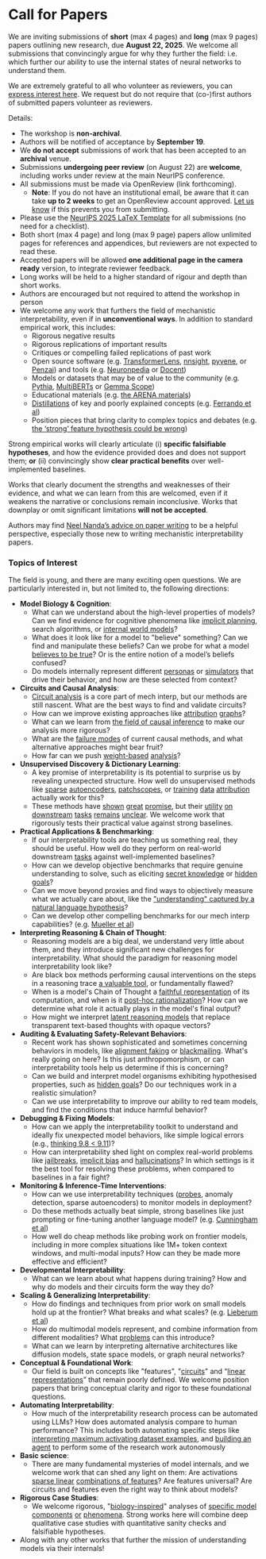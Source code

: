 # Call for Papers
We are inviting submissions of **short** (max 4 pages) and **long** (max 9 pages) papers outlining new research, due **August 22, 2025**. We welcome all submissions that convincingly argue for why they further the field: i.e. which further our ability to use the internal states of neural networks to understand them. 

We are extremely grateful to all who volunteer as reviewers, you can [express interest here](https://www.google.com/url?q=https://docs.google.com/forms/d/e/1FAIpQLSdiw1SJllzoTz_nqzDTzTOGb9DV3W_truQyh-WvYj_QGIi7Mg/viewform?usp%3Ddialog&sa=D&source=editors&ust=1753110501045769&usg=AOvVaw36zxU9YBy6DjbZuCPc9xJQ). We request but do not require that (co-)first authors of submitted papers volunteer as reviewers. 

Details: 
* The workshop is **non-archival**.
* Authors will be notified of acceptance by **September 19**.
* We **do not accept** submissions of work that has been accepted to an **archival** venue.
* Submissions **undergoing peer review** (on August 22) are **welcome**, including works under review at the main NeurIPS conference.
* All submissions must be made via OpenReview (link forthcoming).
  * **Note**: If you do not have an institutional email, be aware that it can take **up to 2 weeks** to get an OpenReview account approved. [Let us know](mailto:neurips2025@mechinterpworkshop.com) if this prevents you from submitting.
* Please use the [NeurIPS 2025 LaTeX Template](https://www.google.com/url?q=https://media.neurips.cc/Conferences/NeurIPS2025/Styles.zip&sa=D&source=editors&ust=1753110501048264&usg=AOvVaw1mfybJv_ZOfSK6KMVA6HI5) for all submissions (no need for a checklist).
* Both short (max 4 page) and long (max 9 page) papers allow unlimited pages for references and appendices, but reviewers are not expected to read these.
* Accepted papers will be allowed **one additional page in the camera ready** version, to integrate reviewer feedback.
* Long works will be held to a higher standard of rigour and depth than short works.
* Authors are encouraged but not required to attend the workshop in person
* We welcome any work that furthers the field of mechanistic interpretability, even if in **unconventional ways**. In addition to standard empirical work, this includes:
  * Rigorous negative results
  * Rigorous replications of important results
  * Critiques or compelling failed replications of past work
  * Open source software (e.g. [TransformerLens](https://www.google.com/url?q=https://github.com/neelnanda-io/TransformerLens&sa=D&source=editors&ust=1753110501050443&usg=AOvVaw2YPjX8Q9TUla5jS6BRi5kr), [nnsight](https://www.google.com/url?q=https://github.com/ndif-team/nnsight&sa=D&source=editors&ust=1753110501050649&usg=AOvVaw0lKpHnF0IpItQdGadxfA0z), [pyvene](https://www.google.com/url?q=https://github.com/stanfordnlp/pyvene/tree/main/pyvene/models/mlp&sa=D&source=editors&ust=1753110501050814&usg=AOvVaw2fsDGTBWA-zKH4l1_69r50), or [Penzai](https://www.google.com/url?q=https://github.com/google-deepmind/penzai&sa=D&source=editors&ust=1753110501050956&usg=AOvVaw28Gb4nIKtr8xKySWvrO6uI)) and tools (e.g. [Neuronpedia](https://www.google.com/url?q=http://neuronpedia.org&sa=D&source=editors&ust=1753110501051096&usg=AOvVaw3n2G9aY1We3vYNSOr3j_eY) or [Docent](https://www.google.com/url?q=https://transluce.org/introducing-docent&sa=D&source=editors&ust=1753110501051250&usg=AOvVaw3HRfl__AU4rkHisoZP0DGB))
  * Models or datasets that may be of value to the community (e.g. [Pythia](https://www.google.com/url?q=https://arxiv.org/abs/2304.01373&sa=D&source=editors&ust=1753110501051576&usg=AOvVaw1ldVK6tlmbMoNp0wqztVZe), [MultiBERTs](https://www.google.com/url?q=https://arxiv.org/abs/2106.16163&sa=D&source=editors&ust=1753110501051755&usg=AOvVaw1UrAaClEwoELvtAZO9r4TO) or [Gemma Scope](https://www.google.com/url?q=https://arxiv.org/abs/2408.05147&sa=D&source=editors&ust=1753110501051947&usg=AOvVaw2ObKpkiSEQY8T-qFv5gY-z))
  * Educational materials (e.g. [the ARENA materials](https://www.google.com/url?q=https://arena3-chapter1-transformer-interp.streamlit.app/&sa=D&source=editors&ust=1753110501052353&usg=AOvVaw3CyJQFbQ8fuqB-7q2lVMc1))
  * [Distillations](https://www.google.com/url?q=https://distill.pub/2017/research-debt/&sa=D&source=editors&ust=1753110501052589&usg=AOvVaw1mpPPbiar-h8E_mFMUSvCf) of key and poorly explained concepts (e.g. [Ferrando et al](https://www.google.com/url?q=https://arxiv.org/abs/2405.00208&sa=D&source=editors&ust=1753110501052902&usg=AOvVaw1nsCzZe5vQeB6cavu-2C-u))
  * Position pieces that bring clarity to complex topics and debates (e.g. [the ‘strong’ feature hypothesis could be wrong](https://www.google.com/url?q=https://www.alignmentforum.org/posts/tojtPCCRpKLSHBdpn/the-strong-feature-hypothesis-could-be-wrong&sa=D&source=editors&ust=1753110501053354&usg=AOvVaw1bamjTH--eTw7sv9Dloeav))

Strong empirical works will clearly articulate (i) **specific falsifiable hypotheses**, and how the evidence provided does and does not support them; **or** (ii) convincingly show **clear practical benefits** over well-implemented baselines. 

Works that clearly document the strengths and weaknesses of their evidence, and what we can learn from this are welcomed, even if it weakens the narrative or conclusions remain inconclusive. Works that downplay or omit significant limitations **will not be accepted**. 

Authors may find [Neel Nanda’s advice on paper writing](https://www.google.com/url?q=https://www.alignmentforum.org/posts/eJGptPbbFPZGLpjsp/highly-opinionated-advice-on-how-to-write-ml-papers&sa=D&source=editors&ust=1753110501054927&usg=AOvVaw2x-Qv3cC3X_FyTSE6qv4Bl) to be a helpful perspective, especially those new to writing mechanistic interpretability papers. 
### Topics of Interest
The field is young, and there are many exciting open questions. We are particularly interested in, but not limited to, the following directions: 
* **Model Biology & Cognition**:
  * What can we understand about the high-level properties of models? Can we find evidence for cognitive phenomena like [implicit planning](https://www.google.com/url?q=https://transformer-circuits.pub/2025/attribution-graphs/biology.html%23dives-poems&sa=D&source=editors&ust=1753110501056018&usg=AOvVaw0BIFEhPCW1xS0HcU09Iu5T), search algorithms, or [internal world models](https://www.google.com/url?q=https://arxiv.org/abs/2210.13382&sa=D&source=editors&ust=1753110501056222&usg=AOvVaw2WM28DPrGDP752SDTFWN8K)?
  * What does it look like for a model to "believe" something? Can we find and manipulate these beliefs? Can we probe for what a model [believes to be true](https://www.google.com/url?q=https://arxiv.org/abs/2310.06824&sa=D&source=editors&ust=1753110501056668&usg=AOvVaw1PIwWB5SRBMvLSD2gD5rvT)? Or is the entire notion of a model’s beliefs confused?
  * Do models internally represent different [personas](https://www.google.com/url?q=https://arxiv.org/abs/2406.12094&sa=D&source=editors&ust=1753110501057083&usg=AOvVaw0JInZ7y907h6hlwQK67nKk) or [simulators](https://www.google.com/url?q=https://www.nature.com/articles/s41586-023-06647-8&sa=D&source=editors&ust=1753110501057334&usg=AOvVaw2QZASKBSk8wtFRcPPxmUyt) that drive their behavior, and how are these selected from context?
* **Circuits and Causal Analysis**:
  * [Circuit analysis](https://www.google.com/url?q=https://distill.pub/2020/circuits/zoom-in/&sa=D&source=editors&ust=1753110501057779&usg=AOvVaw08Hq4CXFFLSpWXvtE-QIRX) is a core part of mech interp, but our methods are still nascent. What are the best ways to find and validate circuits?
  * How can we improve existing approaches like [attribution](https://www.google.com/url?q=https://arxiv.org/abs/2406.11944&sa=D&source=editors&ust=1753110501058177&usg=AOvVaw0TtF458eC0Yo9VGv_qebC5) [graphs](https://www.google.com/url?q=https://transformer-circuits.pub/2025/attribution-graphs/methods.html&sa=D&source=editors&ust=1753110501058317&usg=AOvVaw3LcXer_Nmsu84ofvO9RTvl)?
  * What can we learn from [the field of causal inference](https://www.google.com/url?q=https://arxiv.org/abs/2407.04690&sa=D&source=editors&ust=1753110501058714&usg=AOvVaw2V4HWquqcjFJDWV2iybD9_) to make our analysis more rigorous?
  * What are the [failure modes](https://www.google.com/url?q=https://arxiv.org/abs/2307.15771&sa=D&source=editors&ust=1753110501059029&usg=AOvVaw0XZhJcCaIGhOO1umROjCCH) of current causal methods, and what alternative approaches might bear fruit?
  * How far can we push [weight-based](https://www.google.com/url?q=https://arxiv.org/abs/2301.05217&sa=D&source=editors&ust=1753110501059422&usg=AOvVaw2KdOYw1ezktybyd_PA8RYN) [analysis](https://www.google.com/url?q=https://arxiv.org/abs/2410.08417&sa=D&source=editors&ust=1753110501059543&usg=AOvVaw292xSRaQf3BsGhi88Yk_7a)?
* **Unsupervised Discovery & Dictionary Learning**:
  * A key promise of interpretability is its potential to surprise us by revealing unexpected structure. How well do unsupervised methods like [sparse](https://www.google.com/url?q=https://arxiv.org/abs/2103.15949&sa=D&source=editors&ust=1753110501060168&usg=AOvVaw1XLyUzJ83H480oweL-B0SH) [autoencoders](https://www.google.com/url?q=https://transformer-circuits.pub/2023/monosemantic-features&sa=D&source=editors&ust=1753110501060363&usg=AOvVaw0XzSgIHZARQ_m-gveDnZ72), [patch](https://www.google.com/url?q=https://arxiv.org/abs/2401.06102&sa=D&source=editors&ust=1753110501060517&usg=AOvVaw1_enR95qskwKU4eyIgQau9)[scopes](https://www.google.com/url?q=https://arxiv.org/abs/2403.10949v2&sa=D&source=editors&ust=1753110501060645&usg=AOvVaw3QDhvHgDJnleHplry9MYNl), or [training](https://www.google.com/url?q=https://proceedings.mlr.press/v70/koh17a?ref%3Dhttps://githubhelp.com&sa=D&source=editors&ust=1753110501060813&usg=AOvVaw17vREYM47QS51q5TZjEDgi) [data](https://www.google.com/url?q=https://arxiv.org/abs/2308.03296&sa=D&source=editors&ust=1753110501060964&usg=AOvVaw30KBwhv1fwktgw6OaPhBGB) [attribution](https://www.google.com/url?q=https://arxiv.org/abs/2205.11482&sa=D&source=editors&ust=1753110501061130&usg=AOvVaw2nXqxy2cLdembRCmg4YqzH) actually work for this?
  * These methods have [shown](https://www.google.com/url?q=https://transformer-circuits.pub/2024/scaling-monosemanticity/index.html&sa=D&source=editors&ust=1753110501061481&usg=AOvVaw1BvrgGSPPO83CUrTs0atbF) [great](https://www.google.com/url?q=https://transformer-circuits.pub/2025/attribution-graphs/biology.html&sa=D&source=editors&ust=1753110501061681&usg=AOvVaw2QsyxDbyKzSoyt4B8V9URw) [promise](https://www.google.com/url?q=https://arxiv.org/abs/2503.10965&sa=D&source=editors&ust=1753110501061834&usg=AOvVaw2LBKbwGi3Xfne0pihBwZuc), but their [utility](https://www.google.com/url?q=https://arxiv.org/abs/2502.16681&sa=D&source=editors&ust=1753110501062009&usg=AOvVaw1nOZEDEdiojRgPbcGWMDYc) [on](https://www.google.com/url?q=https://www.tilderesearch.com/blog/sieve&sa=D&source=editors&ust=1753110501062161&usg=AOvVaw2KKA7Smb_O3uh9PmE1QLti) [downstream](https://www.google.com/url?q=https://arxiv.org/abs/2501.17148&sa=D&source=editors&ust=1753110501062303&usg=AOvVaw1LTVDPL9MRfOEJJpo76AVu) [tasks](https://www.google.com/url?q=https://transformer-circuits.pub/2024/features-as-classifiers/index.html&sa=D&source=editors&ust=1753110501062505&usg=AOvVaw319qwmqFi_NK8Hxif1d0C_) [remains](https://www.google.com/url?q=https://arxiv.org/abs/2502.04382&sa=D&source=editors&ust=1753110501062690&usg=AOvVaw25H533X4EhmAKH5hyk_QbV) [unclear](https://www.google.com/url?q=https://www.alignmentforum.org/posts/4uXCAJNuPKtKBsi28/negative-results-for-saes-on-downstream-tasks&sa=D&source=editors&ust=1753110501062919&usg=AOvVaw1B9-ny2vsmnM6t8pyeUFVk). We welcome work that rigorously tests their practical value against strong baselines.
* **Practical Applications & Benchmarking**:
  * If our interpretability tools are teaching us something real, they should be useful. How well do they perform on real-world downstream [tasks](https://www.google.com/url?q=https://www.lesswrong.com/posts/wGRnzCFcowRCrpX4Y/downstream-applications-as-validation-of-interpretability&sa=D&source=editors&ust=1753110501063746&usg=AOvVaw0jDxQNT3P_IXQ6qWBD7LWe) against well-implemented baselines?
  * How can we develop objective benchmarks that require genuine understanding to solve, such as eliciting [secret knowledge](https://www.google.com/url?q=https://arxiv.org/abs/2505.14352&sa=D&source=editors&ust=1753110501064154&usg=AOvVaw0-iUKWu3b7VwvUy668mLOn) or [hidden goals](https://www.google.com/url?q=https://arxiv.org/abs/2503.10965&sa=D&source=editors&ust=1753110501064293&usg=AOvVaw2uD-ZQlhIha8-3tUO1ceBC)?
  * Can we move beyond proxies and find ways to objectively measure what we actually care about, like the ["understanding" captured by a natural language hypothesis](https://www.google.com/url?q=https://arxiv.org/abs/2502.04382&sa=D&source=editors&ust=1753110501064737&usg=AOvVaw0PPV-kWH3ve4AKxyfadmEp)?
  * Can we develop other compelling benchmarks for our mech interp capabilities? (e.g. [Mueller et al](https://www.google.com/url?q=https://arxiv.org/abs/2504.13151&sa=D&source=editors&ust=1753110501065061&usg=AOvVaw34NEu9kO-LvR6ffWwAqRgo))
* **Interpreting Reasoning & Chain of Thought**:
  * Reasoning models are a big deal, we understand very little about them, and they introduce significant new challenges for interpretability. What should the paradigm for reasoning model interpretability look like?
  * Are black box methods performing causal interventions on the steps in a reasoning trace [a valuable tool](https://www.google.com/url?q=https://arxiv.org/abs/2506.19143&sa=D&source=editors&ust=1753110501065985&usg=AOvVaw1EyUTboU4xtA9qGl9ChOOL), or fundamentally flawed?
  * When is a model's Chain of Thought a [faithful representation](https://www.google.com/url?q=https://arxiv.org/abs/2305.04388&sa=D&source=editors&ust=1753110501066253&usg=AOvVaw0yuxOy8tIBPh5VxIkqmBnH) of its computation, and when is it [post-hoc rationalization](https://www.google.com/url?q=https://arxiv.org/abs/2503.08679&sa=D&source=editors&ust=1753110501066457&usg=AOvVaw0cdWe_Wt26joAjEx1ahAvv)? How can we determine what role it actually plays in the model's final output?
  * How might we interpret [latent reasoning models](https://www.google.com/url?q=https://arxiv.org/abs/2412.06769&sa=D&source=editors&ust=1753110501066897&usg=AOvVaw2MUqvgYDPsmeoBkVwfaS4v) that replace transparent text-based thoughts with opaque vectors?
* **Auditing & Evaluating Safety-Relevant Behaviors**:
  * Recent work has shown sophisticated and sometimes concerning behaviors in models, like [alignment faking](https://www.google.com/url?q=https://arxiv.org/abs/2412.14093&sa=D&source=editors&ust=1753110501067508&usg=AOvVaw2TWJCkU0I0yv1wsuNFVDXg) or [blackmailing](https://www.google.com/url?q=https://www.anthropic.com/research/agentic-misalignment&sa=D&source=editors&ust=1753110501067655&usg=AOvVaw0agL7IifkU3XzuA6D3uiwD). What's really going on here? Is this just anthropomorphism, or can interpretability tools help us determine if this is concerning?
  * Can we build and interpret model organisms exhibiting hypothesised properties, such as [hidden goals](https://www.google.com/url?q=https://arxiv.org/abs/2503.10965&sa=D&source=editors&ust=1753110501068170&usg=AOvVaw2--ICg155K1bPZvLJFUdd4)? Do our techniques work in a realistic simulation?
  * Can we use interpretability to improve our ability to red team models, and find the conditions that induce harmful behavior?
* **Debugging & Fixing Models**:
  * How can we apply the interpretability toolkit to understand and ideally fix unexpected model behaviors, like simple logical errors (e.g., [thinking 9.8 < 9.11](https://www.google.com/url?q=https://transluce.org/observability-interface&sa=D&source=editors&ust=1753110501069002&usg=AOvVaw3WX0O94GiKv4XdveObQQM3))?
  * How can interpretability shed light on complex real-world problems like [jailbreaks](https://www.google.com/url?q=https://transformer-circuits.pub/2025/attribution-graphs/biology.html%23dives-jailbreak&sa=D&source=editors&ust=1753110501069311&usg=AOvVaw3qPS6huHsdVmxI36-ysbRS), [implicit bias](https://www.google.com/url?q=https://arxiv.org/abs/2506.10922&sa=D&source=editors&ust=1753110501069446&usg=AOvVaw0iJKFvf9WsEVGSjQtKm39l) and [hallucinations](https://www.google.com/url?q=https://arxiv.org/abs/2411.14257&sa=D&source=editors&ust=1753110501069567&usg=AOvVaw0kkhGzqN8CysnxbtRoMSVN)? In which settings is it the best tool for resolving these problems, when compared to baselines in a fair fight?
* **Monitoring & Inference-Time Interventions**:
  * How can we use interpretability techniques ([probes](https://www.google.com/url?q=https://arxiv.org/abs/2102.12452&sa=D&source=editors&ust=1753110501070145&usg=AOvVaw0pm8ohx1h_GcFipsdi5YFq), anomaly detection, sparse autoencoders) to monitor models in deployment?
  * Do these methods actually beat simple, strong baselines like just prompting or fine-tuning another language model? (e.g. [Cunningham et al](https://www.google.com/url?q=https://alignment.anthropic.com/2025/cheap-monitors/&sa=D&source=editors&ust=1753110501070659&usg=AOvVaw3KJ6kROsy0DzwRPsFH7eVq))
  * How well do cheap methods like probing work on frontier models, including in more complex situations like 1M+ token context windows, and multi-modal inputs? How can they be made more effective and efficient?
* **Developmental Interpretability**:
  * What can we learn about what happens during training? How and why do models and their circuits form the way they do?
* **Scaling & Generalizing Interpretability**:
  * How do findings and techniques from prior work on small models hold up at the frontier? What breaks and what scales? (e.g. [Lieberum et al](https://www.google.com/url?q=https://arxiv.org/abs/2307.09458&sa=D&source=editors&ust=1753110501071893&usg=AOvVaw3Pz_Lo3xIN6w65Cd5vyvnC))
  * How do multimodal models represent, and combine information from different modalities? What [problems](https://www.google.com/url?q=https://openreview.net/pdf?id%3DVUhRdZp8ke&sa=D&source=editors&ust=1753110501072254&usg=AOvVaw0HF6HCFJbUh_kpEaOK7a1r) can this introduce?
  * What can we learn by interpreting alternative architectures like diffusion models, state space models, or graph neural networks?
* **Conceptual & Foundational Work**:
  * Our field is built on concepts like "features", "[circuits](https://www.google.com/url?q=https://distill.pub/2020/circuits/zoom-in/&sa=D&source=editors&ust=1753110501073051&usg=AOvVaw3rwrCPI8YGne-V4lD1Hbdd)" and “[linear representations](https://www.google.com/url?q=https://transformer-circuits.pub/2024/july-update/index.html%23linear-representations&sa=D&source=editors&ust=1753110501073257&usg=AOvVaw3MUauFO33AWPtzZrOmdssh)” that remain poorly defined. We welcome position papers that bring conceptual clarity and rigor to these foundational questions.
* **Automating Interpretability**:
  * How much of the interpretability research process can be automated using LLMs? How does automated analysis compare to human performance? This includes both automating specific steps like [interpreting maximum activating dataset examples](https://www.google.com/url?q=https://openaipublic.blob.core.windows.net/neuron-explainer/paper/index.html&sa=D&source=editors&ust=1753110501074129&usg=AOvVaw0A6fyNEQh1mgoSM5FJdQn0), and [building an agent](https://www.google.com/url?q=https://arxiv.org/abs/2404.14394&sa=D&source=editors&ust=1753110501074269&usg=AOvVaw0hG2h29T1Dpn4an0Fgbbwp) to perform some of the research work autonomously
* **Basic science**:
  * There are many fundamental mysteries of model internals, and we welcome work that can shed any light on them: Are activations [sparse linear](https://www.google.com/url?q=https://arxiv.org/abs/1601.03764&sa=D&source=editors&ust=1753110501074934&usg=AOvVaw3YzLkTnJUW6H2_C2PpZUko) [combinations of features](https://www.google.com/url?q=https://transformer-circuits.pub/2022/toy_model/index.html&sa=D&source=editors&ust=1753110501075104&usg=AOvVaw2_shPsFZHjJhMpE37iBey0)? Are features universal? Are circuits and features even the right way to think about models?
* **Rigorous Case Studies**:
  * We welcome rigorous, "[biology-inspired](https://www.google.com/url?q=https://distill.pub/2020/circuits/curve-circuits/&sa=D&source=editors&ust=1753110501075667&usg=AOvVaw1lW-p4hnmlcU_CFaI396Yx)" analyses of [specific model](https://www.google.com/url?q=https://arxiv.org/abs/2310.04625&sa=D&source=editors&ust=1753110501075825&usg=AOvVaw2RicETi3Bo5TpGpv_D-cOG) [components](https://www.google.com/url?q=https://transformer-circuits.pub/2024/scaling-monosemanticity/index.html&sa=D&source=editors&ust=1753110501076006&usg=AOvVaw3_r47ZEdau-wsWBjJgDMH_) [or](https://www.google.com/url?q=https://arxiv.org/abs/2305.01610&sa=D&source=editors&ust=1753110501076141&usg=AOvVaw110DNl2JKpFrRJZenLO1jA) [phenomena](https://www.google.com/url?q=https://arxiv.org/abs/2306.09346&sa=D&source=editors&ust=1753110501076252&usg=AOvVaw03HJMYPldTdqICBNJBQQwd). Strong works here will combine deep qualitative case studies with quantitative sanity checks and falsifiable hypotheses.
* Along with any other works that further the mission of understanding models via their internals!